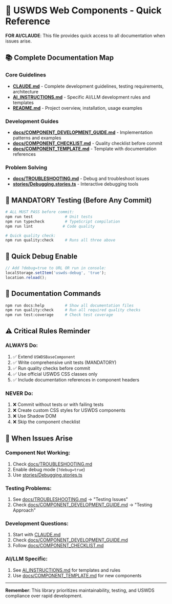 # 🚀 USWDS Web Components - Quick Reference

**FOR AI/CLAUDE**: This file provides quick access to all documentation when issues arise.

## 📚 Complete Documentation Map

### Core Guidelines
- **[CLAUDE.md](./CLAUDE.md)** - Complete development guidelines, testing requirements, architecture
- **[AI_INSTRUCTIONS.md](./AI_INSTRUCTIONS.md)** - Specific AI/LLM development rules and templates
- **[README.md](./README.md)** - Project overview, installation, usage examples

### Development Guides
- **[docs/COMPONENT_DEVELOPMENT_GUIDE.md](./docs/COMPONENT_DEVELOPMENT_GUIDE.md)** - Implementation patterns and examples
- **[docs/COMPONENT_CHECKLIST.md](./docs/COMPONENT_CHECKLIST.md)** - Quality checklist before commit
- **[docs/COMPONENT_TEMPLATE.md](./docs/COMPONENT_TEMPLATE.md)** - Template with documentation references

### Problem Solving
- **[docs/TROUBLESHOOTING.md](./docs/TROUBLESHOOTING.md)** - Debug and troubleshoot issues
- **[stories/Debugging.stories.ts](./stories/Debugging.stories.ts)** - Interactive debugging tools

## 🧪 MANDATORY Testing (Before Any Commit)

```bash
# ALL MUST PASS before commit:
npm run test              # Unit tests
npm run typecheck         # TypeScript compilation  
npm run lint             # Code quality

# Quick quality check:
npm run quality:check     # Runs all three above
```

## 🔧 Quick Debug Enable

```javascript
// Add ?debug=true to URL OR run in console:
localStorage.setItem('uswds-debug', 'true');
location.reload();
```

## 📖 Documentation Commands

```bash
npm run docs:help         # Show all documentation files
npm run quality:check     # Run all required quality checks
npm run test:coverage     # Check test coverage
```

## ⚠️ Critical Rules Reminder

### ALWAYS Do:
1. ✅ Extend `USWDSBaseComponent` 
2. ✅ Write comprehensive unit tests (MANDATORY)
3. ✅ Run quality checks before commit
4. ✅ Use official USWDS CSS classes only
5. ✅ Include documentation references in component headers

### NEVER Do:
1. ❌ Commit without tests or with failing tests
2. ❌ Create custom CSS styles for USWDS components
3. ❌ Use Shadow DOM
4. ❌ Skip the component checklist

## 🎯 When Issues Arise

### Component Not Working:
1. Check [docs/TROUBLESHOOTING.md](./docs/TROUBLESHOOTING.md)
2. Enable debug mode (`?debug=true`)
3. Use [stories/Debugging.stories.ts](./stories/Debugging.stories.ts)

### Testing Problems:
1. See [docs/TROUBLESHOOTING.md](./docs/TROUBLESHOOTING.md) → "Testing Issues"
2. Check [docs/COMPONENT_DEVELOPMENT_GUIDE.md](./docs/COMPONENT_DEVELOPMENT_GUIDE.md) → "Testing Approach"

### Development Questions:
1. Start with [CLAUDE.md](./CLAUDE.md)
2. Check [docs/COMPONENT_DEVELOPMENT_GUIDE.md](./docs/COMPONENT_DEVELOPMENT_GUIDE.md)
3. Follow [docs/COMPONENT_CHECKLIST.md](./docs/COMPONENT_CHECKLIST.md)

### AI/LLM Specific:
1. See [AI_INSTRUCTIONS.md](./AI_INSTRUCTIONS.md) for templates and rules
2. Use [docs/COMPONENT_TEMPLATE.md](./docs/COMPONENT_TEMPLATE.md) for new components

---

**Remember**: This library prioritizes maintainability, testing, and USWDS compliance over rapid development.